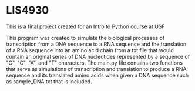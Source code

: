 # LIS4930
This is a final project created for an Intro to Python course at USF

This program was created to simulate the biological processes of transcription from a DNA sequence to a RNA sequence and the translation of a RNA sequence into an amino acid chain from a txt file that would contain an original series of DNA nucleotides represented by a sequence of "G", "C", "A", and "T" characters. The main.py file contains two functions that serve as simulations of transcription and translation to produce a RNA sequence and its translated amino acids when given a DNA sequence such as sample_DNA.txt that is included.
